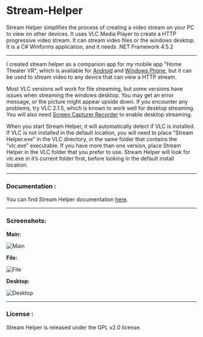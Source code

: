 # Stream-Helper

Stream Helper simplifies the process of creating a video stream on your PC to view on other devices. It uses VLC Media Player to create a HTTP progressive video stream. It can stream video files or the windows desktop. It is a C# Winforms application, and it needs .NET Framework 4.5.2

------------------------------

I created stream helper as a companion app for my mobile app "Home Theater VR", which is available for [Android](https://play.google.com/store/apps/details?id=com.blevok.HomeTheaterVR) and [Windows Phone](https://www.microsoft.com/en-us/p/home-theater-vr/9pjj3cqlh79d), but it can be used to stream video to any device that can view a HTTP stream.

Most VLC versions will work for file streaming, but some versions have issues when streaming the windows desktop. You may get an error message, or the picture might appear upside down.
If you encounter any problems, try VLC 2.1.5, which is known to work well for desktop streaming.
You will also need [Screen Capturer Recorder](https://github.com/rdp/screen-capture-recorder-to-video-windows-free/releases) to enable desktop streaming.

When you start Stream Helper, it will automatically detect if VLC is installed.
If VLC is not installed in the default location, you will need to place “Stream Helper.exe” in the VLC directory, in the same folder that contains the “vlc.exe” executable.
If you have more than one version, place Stream Helper in the VLC folder that you prefer to use. Stream Helper will look for vlc.exe in it’s current folder first, before looking in the default install location.

------------------------------

### Documentation :
You can find Stream Helper documentation [here](https://docs.google.com/document/d/19L79dHrFhd6zBT22FQNhkZa6Eae0NJWZC0n_zIwKUjw/edit?usp=sharing).

------------------------------

### Screenshots: 

**Main:**

![Main](https://raw.githubusercontent.com/blevok/Stream-Helper/master/Stream%20Helper/sh-main.png)

**File:**

![File](https://raw.githubusercontent.com/blevok/Stream-Helper/master/Stream%20Helper/sh-file.png)

**Desktop:**

![Desktop](https://raw.githubusercontent.com/blevok/Stream-Helper/master/Stream%20Helper/sh-desktop.png)

------------------------------

### License :
Stream Helper is released under the GPL v2.0 license.
